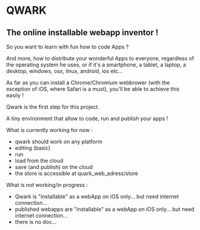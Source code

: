 # QWARK
## The online installable webapp inventor !

So you want to learn with fun how to code Apps ?

And more, how to distribute your wonderful Apps to everyone, regardless of the operating system he uses, or if it's a smartphone, a tablet, a laptop, a desktop, windows, osx, linux, android, ios etc...

As far as you can install a Chrome/Chromium webbrower (with the exception of iOS, where Safari is a must), you'll be able to achieve this easily !

Qwark is the first step for this project.

A tiny environment that allow to code, run and publish your apps !

What is currently working for now :
  - qwark should work on any platform
  - editing (basic)
  - run
  - load from the cloud
  - save (and publish) on the cloud
  - the store is accessible at quark_web_adress/store 
  
What is not working/in progress :
  - Qwark is "installable" as a webApp on iOS only... but need internet connection...
  - published webapps are "installable" as a webApp on iOS only... but need internet connection...
  - there is no doc... 